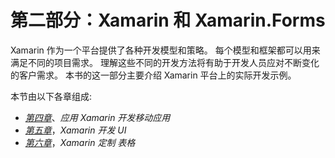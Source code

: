 # 第二部分：Xamarin 和 Xamarin.Forms

Xamarin 作为一个平台提供了各种开发模型和策略。 每个模型和框架都可以用来满足不同的项目需求。 理解这些不同的开发方法将有助于开发人员应对不断变化的客户需求。 本书的这一部分主要介绍 Xamarin 平台上的实际开发示例。

本节由以下各章组成:

*   [*第四章*](04.html#_idTextAnchor046)、*应用 Xamarin 开发移动应用*
*   [*第五章*](05.html#_idTextAnchor090)，*Xamarin 开发 UI*
*   [*第六章*](06.html#_idTextAnchor157)，*Xamarin 定制 表格*